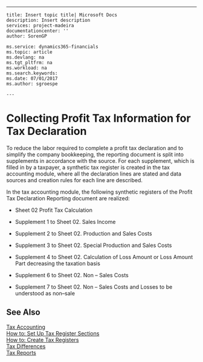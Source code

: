 ---
    title: Insert topic title| Microsoft Docs
    description: Insert description
    services: project-madeira
    documentationcenter: ''
    author: SorenGP

    ms.service: dynamics365-financials
    ms.topic: article
    ms.devlang: na
    ms.tgt_pltfrm: na
    ms.workload: na
    ms.search.keywords:
    ms.date: 07/01/2017
    ms.author: sgroespe

    ---
# Collecting Profit Tax Information for Tax Declaration
To reduce the labor required to complete a profit tax declaration and to simplify the company bookkeeping, the reporting document is split into supplements in accordance with the source. For each supplement, which is filled in by a taxpayer, a synthetic tax register is created in the tax accounting module, where all the declaration lines are stated and data sources and creation rules for each line are described.  
  
 In the tax accounting module, the following synthetic registers of the Profit Tax Declaration Reporting document are realized:  
  
-   Sheet 02 Profit Tax Calculation  
  
-   Supplement 1 to Sheet 02. Sales Income  
  
-   Supplement 2 to Sheet 02. Production and Sales Costs  
  
-   Supplement 3 to Sheet 02. Special Production and Sales Costs  
  
-   Supplement 4 to Sheet 02. Calculation of Loss Amount or Loss Amount Part decreasing the taxation basis  
  
-   Supplement 6 to Sheet 02. Non – Sales Costs  
  
-   Supplement 7 to Sheet 02. Non – Sales Costs and Losses to be understood as non–sale  
  
## See Also  
 [Tax Accounting](../../LocalFunctionalityForMicrosoftDynamicsNav2016/Russia/tax-accounting.md)   
 [How to: Set Up Tax Register Sections](../../LocalFunctionalityForMicrosoftDynamicsNav2016/Russia/how-to-set-up-tax-register-sections.md)   
 [How to: Create Tax Registers](../../LocalFunctionalityForMicrosoftDynamicsNav2016/Russia/how-to-create-tax-registers.md)   
 [Tax Differences](../../LocalFunctionalityForMicrosoftDynamicsNav2016/Russia/tax-differences.md)   
 [Tax Reports](assetId:///e42ca8e7-1cee-4fb8-9f71-e596f29cabc3)